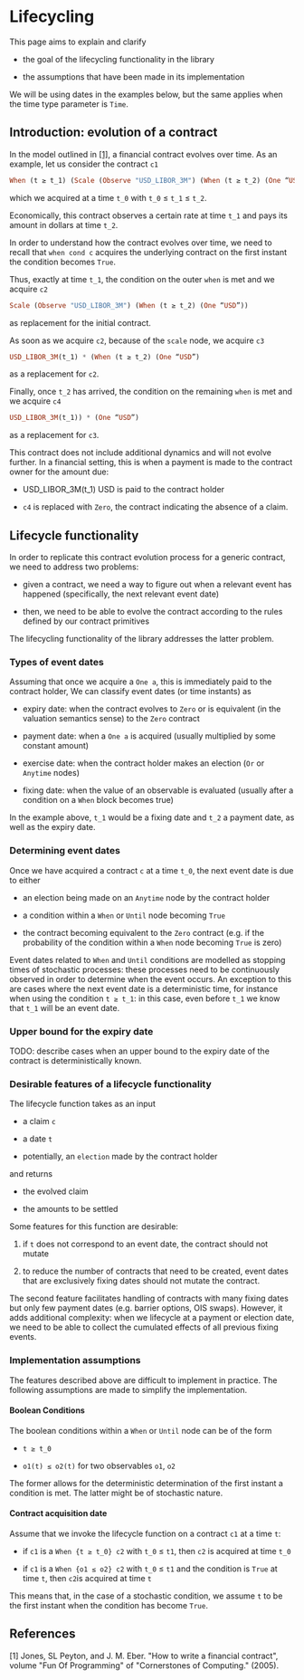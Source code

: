 # Lifecycling

This page aims to explain and clarify

- the goal of the lifecycling functionality in the library

- the assumptions that have been made in its implementation

We will be using dates in the examples below, but the same applies when the time type parameter is `Time`.

## Introduction: evolution of a contract

In the model outlined in [[1]](#1), a financial contract evolves over time. As an example, let us consider the contract `c1`

```Haskell
When (t ≥ t_1) (Scale (Observe "USD_LIBOR_3M") (When (t ≥ t_2) (One “USD”)))
```

which we acquired at a time `t_0` with `t_0` ≤ `t_1` ≤ `t_2`.

Economically, this contract observes a certain rate at time `t_1` and pays its amount in dollars at time `t_2`.

In order to understand how the contract evolves over time, we need to recall that `when cond c` acquires the underlying contract on the first instant the condition becomes `True`.

Thus, exactly at time `t_1`, the condition on the outer `when` is met and we acquire `c2`

```Haskell
Scale (Observe "USD_LIBOR_3M") (When (t ≥ t_2) (One “USD”))
```

as replacement for the initial contract.

As soon as we acquire `c2`, because of the `scale` node, we acquire `c3`

```Haskell
USD_LIBOR_3M(t_1) * (When (t ≥ t_2) (One “USD”)
```

as a replacement for `c2`.

Finally, once `t_2` has arrived, the condition on the remaining `when` is met and we acquire `c4`

```Haskell
USD_LIBOR_3M(t_1)) * (One “USD”)
```

as a replacement for `c3`.

This contract does not include additional dynamics and will not evolve further. In a financial setting, this is when a payment is made to the contract owner for the amount due:

- USD_LIBOR_3M(t_1) USD is paid to the contract holder

- `c4` is replaced with `Zero`, the contract indicating the absence of a claim.

## Lifecycle functionality

In order to replicate this contract evolution process for a generic contract, we need to address two problems:

- given a contract, we need a way to figure out when a relevant event has happened (specifically, the next relevant event date)

- then, we need to be able to evolve the contract according to the rules defined by our contract primitives

The lifecycling functionality of the library addresses the latter problem.

### Types of event dates

Assuming that once we acquire a `One a`, this is immediately paid to the contract holder, We can classify event dates (or time instants) as

- expiry date: when the contract evolves to `Zero` or is equivalent (in the valuation semantics sense) to the `Zero` contract

- payment date: when a `One a` is acquired (usually multiplied by some constant amount)

- exercise date: when the contract holder makes an election (`Or` or `Anytime` nodes)

- fixing date: when the value of an observable is evaluated (usually after a condition on a `When` block becomes true)

In the example above, `t_1` would be a fixing date and `t_2` a payment date, as well as the expiry date.

### Determining event dates

Once we have acquired a contract `c` at a time `t_0`, the next event date is due to either

- an election being made on an `Anytime` node by the contract holder

- a condition within a `When` or `Until` node becoming `True`

- the contract becoming equivalent to the `Zero` contract (e.g. if the probability of the condition within a `When` node becoming `True` is zero)

Event dates related to `When` and `Until` conditions are modelled as stopping times of stochastic processes: these processes need to be continuously observed in order to determine when the event occurs. An exception to this are cases where the next event date is a deterministic time, for instance when using the condition `t ≥ t_1`: in this case, even before `t_1` we know that `t_1` will be an event date.

### Upper bound for the expiry date

TODO: describe cases when an upper bound to the expiry date of the contract is deterministically known.

### Desirable features of a lifecycle functionality

The lifecycle function takes as an input

- a claim `c`

- a date `t`

- potentially, an `election` made by the contract holder

and returns

- the evolved claim

- the amounts to be settled

Some features for this function are desirable:

1. if `t` does not correspond to an event date, the contract should not mutate

2. to reduce the number of contracts that need to be created, event dates that are exclusively fixing dates should not mutate the contract.

The second feature facilitates handling of contracts with many fixing dates but only few payment dates (e.g. barrier options, OIS swaps). However, it adds additional complexity: when we lifecycle at a payment or election date, we need to be able to collect the cumulated effects of all previous fixing events.

### Implementation assumptions

The features described above are difficult to implement in practice. The following assumptions are made to simplify the implementation.

#### Boolean Conditions

The boolean conditions within a `When` or `Until` node can be of the form

- `t ≥ t_0`

- `o1(t) ≤ o2(t)` for two observables `o1`, `o2`

The former allows for the deterministic determination of the first instant a condition is met. The latter might be of stochastic nature.

#### Contract acquisition date

Assume that we invoke the lifecycle function on a contract `c1` at a time `t`:

- if `c1` is a `When {t ≥ t_0} c2` with `t_0` ≤ `t1`, then `c2` is acquired at time `t_0`

- if `c1` is a `When {o1 ≤ o2} c2` with `t_0` ≤ `t1` and the condition is `True` at time `t`, then `c2`is acquired at time `t`

This means that, in the case of a stochastic condition, we assume `t` to be the first instant when the condition has become `True`.

## References

<a id="1">[1]</a>
Jones, SL Peyton, and J. M. Eber.
"How to write a financial contract",
volume "Fun Of Programming" of "Cornerstones of Computing." (2005).
